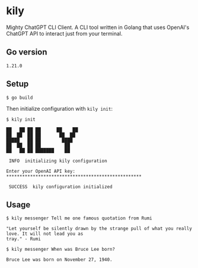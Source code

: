 # kily

Mighty ChatGPT CLI Client. A CLI tool written in Golang that uses OpenAI's ChatGPT API to interact just from your terminal.

## Go version

`1.21.0`

## Setup

```console
$ go build
```

Then initialize configuration with `kily init`:

```console
$ kily init

██   ██ ██ ██      ██    ██
██  ██  ██ ██       ██  ██
█████   ██ ██        ████
██  ██  ██ ██         ██
██   ██ ██ ███████    ██

 INFO  initializing kily configuration

Enter your OpenAI API key: ***************************************************

 SUCCESS  kily configuration initialized

```

## Usage

```console
$ kily messenger Tell me one famous quotation from Rumi

"Let yourself be silently drawn by the strange pull of what you really love. It will not lead you as
tray." - Rumi
```

```console
$ kily messenger When was Bruce Lee born?

Bruce Lee was born on November 27, 1940.
```
